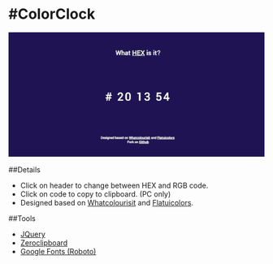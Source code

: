 #ColorClock
==========
![ColorClock](ColorClock.png)  

##Details
- Click on header to change between HEX and RGB code.  
- Click on code to copy to clipboard. (PC only)  
- Designed based on [Whatcolourisit](http://whatcolourisit.scn9a.org) and [Flatuicolors](http://flatuicolors.com). 

##Tools
- [JQuery](http://jquery.com/)
- [Zeroclipboard](https://github.com/zeroclipboard/zeroclipboard/)
- [Google Fonts (Roboto)](http://www.google.com/fonts/specimen/Roboto/)
